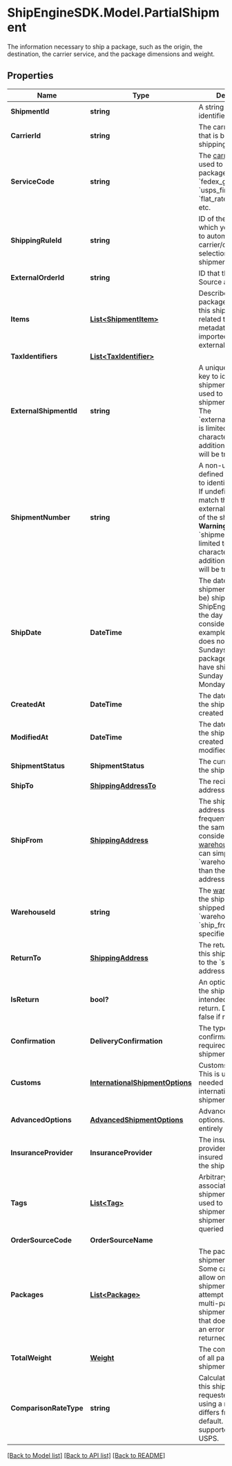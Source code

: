 # ShipEngineSDK.Model.PartialShipment
The information necessary to ship a package, such as the origin, the destination, the carrier service, and the package dimensions and weight. 

## Properties

Name | Type | Description | Notes
------------ | ------------- | ------------- | -------------
**ShipmentId** | **string** | A string that uniquely identifies the shipment | [optional] [readonly] 
**CarrierId** | **string** | The carrier account that is billed for the shipping charges | [optional] 
**ServiceCode** | **string** | The [carrier service](https://www.shipengine.com/docs/shipping/use-a-carrier-service/) used to ship the package, such as &#x60;fedex_ground&#x60;, &#x60;usps_first_class_mail&#x60;, &#x60;flat_rate_envelope&#x60;, etc.  | [optional] 
**ShippingRuleId** | **string** | ID of the shipping rule, which you want to use to automate carrier/carrier service selection for the shipment  | [optional] 
**ExternalOrderId** | **string** | ID that the Order Source assigned | [optional] 
**Items** | [**List&lt;ShipmentItem&gt;**](ShipmentItem.md) | Describe the packages included in this shipment as related to potential metadata that was imported from external order sources  | [optional] 
**TaxIdentifiers** | [**List&lt;TaxIdentifier&gt;**](TaxIdentifier.md) |  | [optional] 
**ExternalShipmentId** | **string** | A unique user-defined key to identify a shipment.  This can be used to retrieve the shipment.  &gt; **Warning:** The &#x60;external_shipment_id&#x60; is limited to 50 characters. Any additional characters will be truncated.  | [optional] 
**ShipmentNumber** | **string** | A non-unique user-defined number used to identify a shipment.  If undefined, this will match the external_shipment_id of the shipment.  &gt; **Warning:** The &#x60;shipment_number&#x60; is limited to 50 characters. Any additional characters will be truncated.  | [optional] 
**ShipDate** | **DateTime** | The date that the shipment was (or will be) shippped.  ShipEngine will take the day of week into consideration. For example, if the carrier does not operate on Sundays, then a package that would have shipped on Sunday will ship on Monday instead.  | [optional] 
**CreatedAt** | **DateTime** | The date and time that the shipment was created in ShipEngine. | [optional] [readonly] 
**ModifiedAt** | **DateTime** | The date and time that the shipment was created or last modified. | [optional] [readonly] 
**ShipmentStatus** | **ShipmentStatus** | The current status of the shipment | [optional] [readonly] 
**ShipTo** | [**ShippingAddressTo**](ShippingAddressTo.md) | The recipient&#39;s mailing address | [optional] 
**ShipFrom** | [**ShippingAddress**](ShippingAddress.md) | The shipment&#39;s origin address. If you frequently ship from the same location, consider [creating a warehouse](https://www.shipengine.com/docs/reference/create-warehouse/).  Then you can simply specify the &#x60;warehouse_id&#x60; rather than the complete address each time.  | [optional] 
**WarehouseId** | **string** | The [warehouse](https://www.shipengine.com/docs/shipping/ship-from-a-warehouse/) that the shipment is being shipped from.  Either &#x60;warehouse_id&#x60; or &#x60;ship_from&#x60; must be specified.  | [optional] 
**ReturnTo** | [**ShippingAddress**](ShippingAddress.md) | The return address for this shipment.  Defaults to the &#x60;ship_from&#x60; address.  | [optional] 
**IsReturn** | **bool?** | An optional indicator if the shipment is intended to be a return. Defaults to false if not provided.  | [optional] [default to false]
**Confirmation** | **DeliveryConfirmation** | The type of delivery confirmation that is required for this shipment. | [optional] 
**Customs** | [**InternationalShipmentOptions**](InternationalShipmentOptions.md) | Customs information.  This is usually only needed for international shipments.  | [optional] 
**AdvancedOptions** | [**AdvancedShipmentOptions**](AdvancedShipmentOptions.md) | Advanced shipment options.  These are entirely optional. | [optional] 
**InsuranceProvider** | **InsuranceProvider** | The insurance provider to use for any insured packages in the shipment.  | [optional] 
**Tags** | [**List&lt;Tag&gt;**](Tag.md) | Arbitrary tags associated with this shipment.  Tags can be used to categorize shipments, and shipments can be queried by their tags.  | [optional] [readonly] 
**OrderSourceCode** | **OrderSourceName** |  | [optional] 
**Packages** | [**List&lt;Package&gt;**](Package.md) | The packages in the shipment.  &gt; **Note:** Some carriers only allow one package per shipment.  If you attempt to create a multi-package shipment for a carrier that doesn&#39;t allow it, an error will be returned.  | [optional] 
**TotalWeight** | [**Weight**](Weight.md) | The combined weight of all packages in the shipment | [optional] [readonly] 
**ComparisonRateType** | **string** | Calculate a rate for this shipment with the requested carrier using a ratecard that differs from the default.  Only supported for UPS and USPS. | [optional] 

[[Back to Model list]](../README.md#documentation-for-models) [[Back to API list]](../README.md#documentation-for-api-endpoints) [[Back to README]](../README.md)

